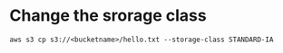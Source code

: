 # Change the srorage class 
```
aws s3 cp s3://<bucketname>/hello.txt --storage-class STANDARD-IA
```